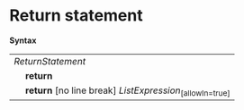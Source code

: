 # Return statement

**Syntax**

<table>
    <tr>
        <td colspan="2"><i>ReturnStatement</i></td>
    </tr>
    <tr>
        <td>&nbsp;</td><td><b>return</b></td>
    </tr>
    <tr>
        <td>&nbsp;</td><td><b>return</b> [no line break] <i>ListExpression</i><sub>[allowIn=true]</sub></td>
    </tr>
</table>